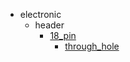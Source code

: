 * electronic
  * header
    * [18_pin](electronic/header/18_pin)
      * [through_hole](electronic/header/18_pin/through_hole)
